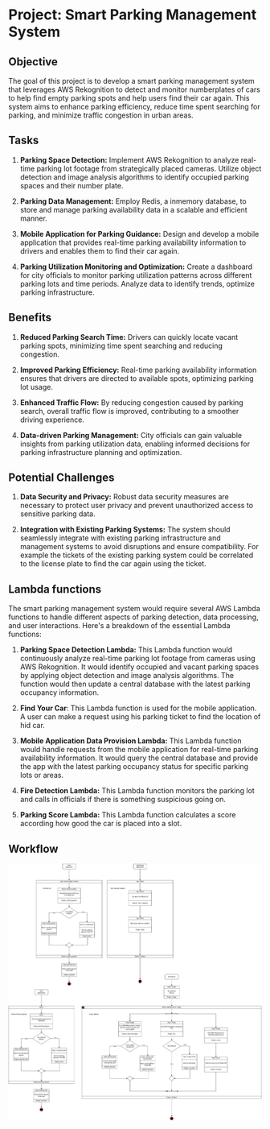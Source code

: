 # Project: Smart Parking Management System

## Objective

The goal of this project is to develop a smart parking management system that leverages AWS Rekognition to detect and monitor numberplates of cars to help find empty parking spots and help users find their car again. This system aims to enhance parking efficiency, reduce time spent searching for parking, and minimize traffic congestion in urban areas.

## Tasks

1. **Parking Space Detection:** Implement AWS Rekognition to analyze real-time parking lot footage from strategically placed cameras. Utilize object detection and image analysis algorithms to identify occupied parking spaces and their number plate.

2. **Parking Data Management:** Employ Redis, a inmemory database, to store and manage parking availability data in a scalable and efficient manner.

4. **Mobile Application for Parking Guidance:** Design and develop a mobile application that provides real-time parking availability information to drivers and enables them to find their car again.

5. **Parking Utilization Monitoring and Optimization:** Create a dashboard for city officials to monitor parking utilization patterns across different parking lots and time periods. Analyze data to identify trends, optimize parking infrastructure.

## Benefits

1. **Reduced Parking Search Time:** Drivers can quickly locate vacant parking spots, minimizing time spent searching and reducing congestion.

2. **Improved Parking Efficiency:** Real-time parking availability information ensures that drivers are directed to available spots, optimizing parking lot usage.

3. **Enhanced Traffic Flow:** By reducing congestion caused by parking search, overall traffic flow is improved, contributing to a smoother driving experience.

4. **Data-driven Parking Management:** City officials can gain valuable insights from parking utilization data, enabling informed decisions for parking infrastructure planning and optimization.

## Potential Challenges

1. **Data Security and Privacy:** Robust data security measures are necessary to protect user privacy and prevent unauthorized access to sensitive parking data.

2. **Integration with Existing Parking Systems:** The system should seamlessly integrate with existing parking infrastructure and management systems to avoid disruptions and ensure compatibility. For example the tickets of the existing parking system could be correlated to the license plate to find the car again using the ticket.

## Lambda functions

The smart parking management system would require several AWS Lambda functions to handle different aspects of parking detection, data processing, and user interactions. Here's a breakdown of the essential Lambda functions:

1. **Parking Space Detection Lambda:** This Lambda function would continuously analyze real-time parking lot footage from cameras using AWS Rekognition. It would identify occupied and vacant parking spaces by applying object detection and image analysis algorithms. The function would then update a central database with the latest parking occupancy information.

2. **Find Your Car**: This Lambda function is used for the mobile application. A user can make a request using his parking ticket to find the location of hid car.

3. **Mobile Application Data Provision Lambda:** This Lambda function would handle requests from the mobile application for real-time parking availability information. It would query the central database and provide the app with the latest parking occupancy status for specific parking lots or areas.

4. **Fire Detection Lambda:** This Lambda function monitors the parking lot and calls in officials if there is something suspicious going on.

5. **Parking Score Lambda:** This Lambda function calculates a score according how good the car is placed into a slot.

## Workflow

![test](image.png)
